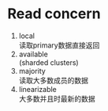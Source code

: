# Read concern

1. local  
  读取primary数据直接返回
2. available  
  (sharded clusters)
3. majority  
  读取大多数成员的数据
4. linearizable  
  大多数并且时最新的数据